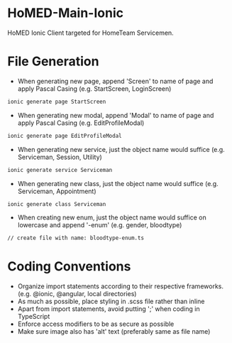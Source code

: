# HoMED-Main-Ionic

HoMED Ionic Client targeted for HomeTeam Servicemen.

# File Generation
- When generating new page, append 'Screen' to name of page and apply Pascal Casing (e.g. StartScreen, LoginScreen)
```bash
ionic generate page StartScreen
```
- When generating new modal, append 'Modal' to name of page and apply Pascal Casing (e.g. EditProfileModal)
```bash
ionic generate page EditProfileModal
```
- When generating new service, just the object name would suffice (e.g. Serviceman, Session, Utility)
```bash
ionic generate service Serviceman
```
- When generating new class, just the object name would suffice (e.g. Serviceman, Appointment)
```bash
ionic generate class Serviceman
```
- When creating new enum, just the object name would suffice on lowercase and append '-enum' (e.g. gender, bloodtype)
```bash
// create file with name: bloodtype-enum.ts
```

# Coding Conventions

- Organize import statements according to their respective frameworks. (e.g. @ionic, @angular, local directories)
- As much as possible, place styling in .scss file rather than inline
- Apart from import statements, avoid putting ';' when coding in TypeScript
- Enforce access modifiers to be as secure as possible
- Make sure image also has 'alt' text (preferably same as file name)